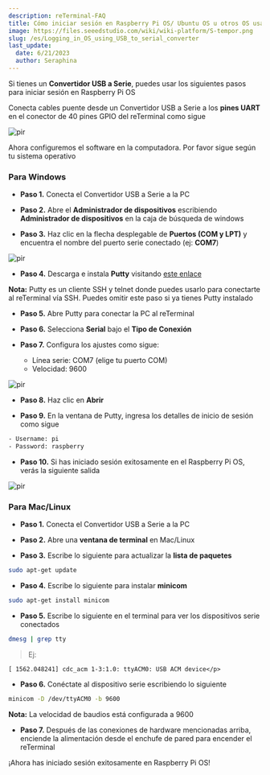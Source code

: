 ```yaml
---
description: reTerminal-FAQ
title: Cómo iniciar sesión en Raspberry Pi OS/ Ubuntu OS u otros OS usando un convertidor USB a serie
image: https://files.seeedstudio.com/wiki/wiki-platform/S-tempor.png
slug: /es/Logging_in_OS_using_USB_to_serial_converter
last_update:
  date: 6/21/2023
  author: Seraphina
---
```


<!-- ## Q5: How can I log in to Raspberry Pi OS/ Ubuntu OS or other OS using a USB to serial converter -->

Si tienes un **Convertidor USB a Serie**, puedes usar los siguientes pasos para iniciar sesión en Raspberry Pi OS

Conecta cables puente desde un Convertidor USB a Serie a los **pines UART** en el conector de 40 pines GPIO del reTerminal como sigue

<p style={{textAlign: 'center'}}><img src="https://files.seeedstudio.com/wiki/ReTerminal/FAQ/USB-UART.png" alt="pir" width={1000} height="auto" /></p>

Ahora configuremos el software en la computadora. Por favor sigue según tu sistema operativo

### Para Windows

- **Paso 1.** Conecta el Convertidor USB a Serie a la PC

- **Paso 2.** Abre el **Administrador de dispositivos** escribiendo **Administrador de dispositivos** en la caja de búsqueda de windows

- **Paso 3.** Haz clic en la flecha desplegable de **Puertos (COM y LPT)** y encuentra el nombre del puerto serie conectado (ej: **COM7**)

<p style={{textAlign: 'center'}}><img src="https://files.seeedstudio.com/wiki/ReTerminal/COM7-dev-show.jpg" alt="pir" width={320} height="auto" /></p>

- **Paso 4.** Descarga e instala **Putty** visitando [este enlace](https://www.chiark.greenend.org.uk/~sgtatham/putty/latest.html)

**Nota:** Putty es un cliente SSH y telnet donde puedes usarlo para conectarte al reTerminal vía SSH. Puedes omitir este paso si ya tienes Putty instalado

- **Paso 5.** Abre Putty para conectar la PC al reTerminal

- **Paso 6.** Selecciona **Serial** bajo el **Tipo de Conexión**

- **Paso 7.** Configura los ajustes como sigue:

  - Línea serie: COM7 (elige tu puerto COM)
  - Velocidad: 9600

<p style={{textAlign: 'center'}}><img src="https://files.seeedstudio.com/wiki/ReTerminal/COM7-Putty-connect.jpg" alt="pir" width={450} height="auto" /></p>

- **Paso 8.** Haz clic en **Abrir**

- **Paso 9.** En la ventana de Putty, ingresa los detalles de inicio de sesión como sigue

```sh
- Username: pi
- Password: raspberry
```

- **Paso 10.** Si has iniciado sesión exitosamente en el Raspberry Pi OS, verás la siguiente salida

<p style={{textAlign: 'center'}}><img src="https://files.seeedstudio.com/wiki/102110497/SSH_WiFi.png" alt="pir" width={900} height="auto" /></p>

### Para Mac/Linux

- **Paso 1.** Conecta el Convertidor USB a Serie a la PC

- **Paso 2.** Abre una **ventana de terminal** en Mac/Linux

- **Paso 3.** Escribe lo siguiente para actualizar la **lista de paquetes**

```sh
sudo apt-get update
```

- **Paso 4.** Escribe lo siguiente para instalar **minicom**

```sh
sudo apt-get install minicom
```

- **Paso 5.** Escribe lo siguiente en el terminal para ver los dispositivos serie conectados

```sh
dmesg | grep tty
```

> <p style={{fontSize: 16}}>Ej: <br/>
    [ 1562.048241] cdc_acm 1-3:1.0: ttyACM0: USB ACM device</p>

- **Paso 6.** Conéctate al dispositivo serie escribiendo lo siguiente

```sh
minicom -D /dev/ttyACM0 -b 9600
```

**Nota:** La velocidad de baudios está configurada a 9600

- **Paso 7.** Después de las conexiones de hardware mencionadas arriba, enciende la alimentación desde el enchufe de pared para encender el reTerminal

¡Ahora has iniciado sesión exitosamente en Raspberry Pi OS!